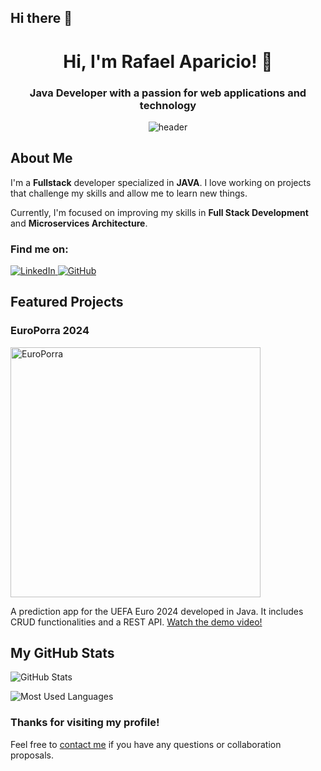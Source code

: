 ## Hi there 👋

<!-- Header with a brief introduction -->
<h1 align="center">Hi, I'm Rafael Aparicio! 👋</h1>
<h3 align="center">Java Developer with a passion for web applications and technology</h3>

<!-- Header image -->
<p align="center">
  <img src="https://user-images.githubusercontent.com/XXXXX/header-image.png" alt="header" />
</p>

<!-- About me section -->
<h2>About Me</h2>
<p>I'm a <strong>Fullstack</strong> developer specialized in <strong>JAVA</strong>. I love working on projects that challenge my skills and allow me to learn new things.</p>
<p>Currently, I'm focused on improving my skills in <strong>Full Stack Development</strong> and <strong>Microservices Architecture</strong>.</p>

<!-- Social media links -->
<h3>Find me on:</h3>
<p>
  <a href="https://www.linkedin.com/in/rafael-aparicio-/">
    <img src="https://img.shields.io/badge/LinkedIn-blue?style=flat&logo=linkedin" alt="LinkedIn">
  </a>
  <a href="https://github.com/RafaelAparicio8">
    <img src="https://img.shields.io/badge/GitHub-000?style=flat&logo=github" alt="GitHub">
  </a>
</p>

<!-- Featured projects section -->
<h2>Featured Projects</h2>

<!-- EuroPorra Project -->
<h3>EuroPorra 2024</h3>
<p>
  <a href="https://github.com/RafaelAparicio8/EuroPorra">
    <img src="https://img.youtube.com/vi/Wm0rx-MBwZM/0.jpg" alt="EuroPorra" style="width:400px;">
  </a>
</p>
<p>A prediction app for the UEFA Euro 2024 developed in Java. It includes CRUD functionalities and a REST API. <a href="https://youtu.be/Wm0rx-MBwZM">Watch the demo video!</a></p>


<!-- GitHub stats section -->
<h2>My GitHub Stats</h2>
<p>
  <img src="https://github-readme-stats.vercel.app/api?username=RafaelAparicio8&show_icons=true&theme=radical" alt="GitHub Stats">
</p>
<p>
  <img src="https://github-readme-stats.vercel.app/api/top-langs/?username=RafaelAparicio8&layout=compact&theme=radical" alt="Most Used Languages">
</p>

<!-- Footer with a contact message -->
<h3>Thanks for visiting my profile!</h3>
<p>Feel free to <a href="mailto:rafaelaparicio.glez@gmail.com">contact me</a> if you have any questions or collaboration proposals.</p>
